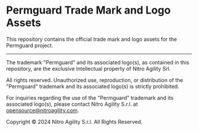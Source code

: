 # Permguard Trade Mark and Logo Assets

This repository contains the official trade mark and logo assets for the Permguard project.

---
The trademark "Permguard" and its associated logo(s), as contained in this repository, are the exclusive intellectual property of Nitro Agility Srl.

All rights reserved. Unauthorized use, reproduction, or distribution of the "Permguard" trademark and its associated logo(s) is strictly prohibited.

For inquiries regarding the use of the "Permguard" trademark and its associated logo(s), please contact Nitro Agility S.r.l. at opensource@nitroagility.com.

Copyright © 2024 Nitro Agility S.r.l. All Rights Reserved.
